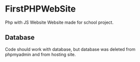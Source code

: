 # FirstPHPWebSite
Php with JS Website
Website made for school project.

## Database

Code should work with database, but database was deleted from phpmyadmin and from hosting site.
